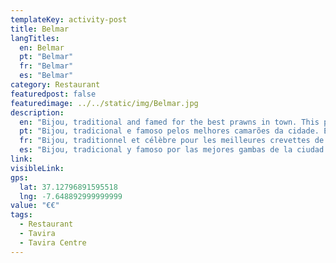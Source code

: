 ```yaml
---
templateKey: activity-post
title: Belmar
langTitles:
  en: Belmar
  pt: "Belmar"
  fr: "Belmar"
  es: "Belmar"
category: Restaurant
featuredpost: false
featuredimage: ../../static/img/Belmar.jpg
description: 
  en: "Bijou, traditional and famed for the best prawns in town. This pocket sized restaurant will not disappoint! Tel: 281 324 995"
  pt: "Bijou, tradicional e famoso pelos melhores camarões da cidade. Este restaurante de bolso não irá decepcionar! Tel: 281 324 995"
  fr: "Bijou, traditionnel et célèbre pour les meilleures crevettes de la ville. Ce restaurant de poche ne vous décevra pas ! Tél : 281 324 995"
  es: "Bijou, tradicional y famoso por las mejores gambas de la ciudad. ¡Este restaurante de bolsillo no te defraudará! Teléfono: 281 324 995"
link: 
visibleLink: 
gps:
  lat: 37.12796891595518
  lng: -7.648892999999999
value: "€€"
tags:
  - Restaurant
  - Tavira
  - Tavira Centre
---
```


